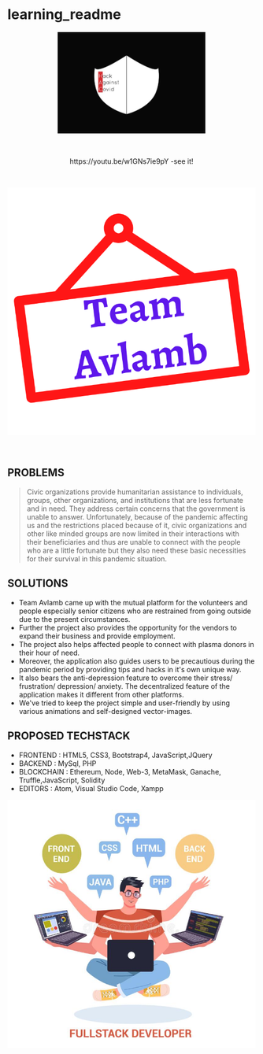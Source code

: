 # learning_readme
<p align="center"> 
<img src="https://github.com/1539sakshi/learning_readme/blob/master/WhatsApp%20Image%202020-08-07%20at%2011.12.10%20AM.jpeg" width="300" />
</p>
<br>
<p align="center"> 
https://youtu.be/w1GNs7ie9pY -see it!
 
  </p>
  
 
 
<br><p align="center"> 
[![Watch the video](https://github.com/1539sakshi/learning_readme/blob/master/V%20(5).png)](https://youtu.be/w1GNs7ie9pY "Watch Complete Video - Hover to see this")
  </p>
  <br>
  
## PROBLEMS
> Civic organizations provide humanitarian assistance to individuals, groups, other organizations, and institutions that are less fortunate and in need. They address certain concerns that the government is unable to answer. Unfortunately, because of the pandemic affecting us and the restrictions placed because of it, civic organizations and other like minded groups are now limited in their interactions with their beneficiaries and thus are unable to connect with the people who are a little fortunate but they also need these basic necessities for their survival in this pandemic situation.

## SOLUTIONS
- Team Avlamb came up with the mutual platform for the volunteers and people especially senior citizens who are restrained from going outside due to the present circumstances.
- Further the project also provides the opportunity for the vendors to expand their business and provide employment.
- The project also helps affected people to connect with plasma donors in their hour of need. 
- Moreover, the application also guides users to be precautious during the pandemic period by providing tips and hacks in it's own unique way.
-  It also bears the anti-depression feature to overcome their stress/ frustration/ depression/ anxiety. The decentralized feature of the application makes it different from other platforms. 
- We've tried to keep the project simple and user-friendly by using various animations and self-designed vector-images. 


## PROPOSED TECHSTACK
- FRONTEND     : HTML5, CSS3, Bootstrap4, JavaScript,JQuery 
- BACKEND 	  : MySql, PHP
- BLOCKCHAIN : Ethereum, Node, Web-3, MetaMask, 
    Ganache, Truffle,JavaScript, Solidity
- EDITORS           : Atom, Visual Studio Code, Xampp 


![Kitten class=thumbnail](https://github.com/1539sakshi/learning_readme/blob/master/vector-illustration-full-stack-developer-working-computer-professional-programmer-coding-website-creation-proccess-172914142.jpg)

